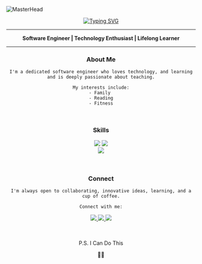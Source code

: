 ![MasterHead](https://www.bleepstatic.com/content/hl-images/2019/10/28/programming-header.jpg)



<div align="center">
  <a href="https://git.io/typing-svg"><img src="https://readme-typing-svg.demolab.com?font=Fira+Code&weight=500&size=35&duration=4000&pause=1500&color=FF6969&center=true&vCenter=true&width=435&height=65&lines=Hi+There!+%F0%9F%91%8B%F0%9F%8F%BC;I+am+Manuel+Tobal...;But+call+me+Manny!+%F0%9F%98%81" alt="Typing SVG" /></a>
</div>



<hr>
<p align="center">
    <strong>Software Engineer | Technology Enthusiast | Lifelong Learner</strong>
</p>
<hr>


<div align="center">
	<h3>About Me</h3>
</div>

<div align="center">

```
I'm a dedicated software engineer who loves technology, and learning and is deeply passionate about teaching.

My interests include:
- Family 
- Reading
- Fitness
```

</div>


</br>

<div align="center">
	<h3>Skills</h3>
</div>

<div align="center">
    <img src="https://skillicons.dev/icons?i=html,css,javascript,typescript,react,redux,nextjs,tailwind,vite,express,nodejs" />
    <img src="https://skillicons.dev/icons?i=npm,python,flask,sequelize,sqlite,postgres,aws,git,github,sentry,postman,vscode" /><br>
    <img src="https://skillicons.dev/icons?i=apple,windows" />
</div>


</br>
</br>

<div align="center">
	<h3>Connect</h3>
</div>

<div align="center">

```
I'm always open to collaborating, innovative ideas, learning, and a cup of coffee.

Connect with me:
```

</div>


<div align="center"> 
  <a href="mailto:contact@manueltobal.com">
    <img src="https://img.shields.io/badge/Gmail-333333?style=for-the-badge&logo=gmail&logoColor=red" />
  </a>
  <a href="https://www.linkedin.com/in/manuel-tobal-8a8127175/">
    <img src="https://img.shields.io/badge/LinkedIn-0077B5?style=for-the-badge&logo=linkedin&logoColor=white" />
  </a>
  <a href="https://manueltobal.com/">
     <img src="https://img.shields.io/badge/Portfolio-f95757?style=for-the-badge&logo=googlechrome&logoColor=white" /> <!-- sqlite, safari, google-chrome are other good icon options -->
  </a>
</div>


</br>
</br>


<div align="center">

<p>P.S. I Can Do This</p>
🖖🏼
</div>
